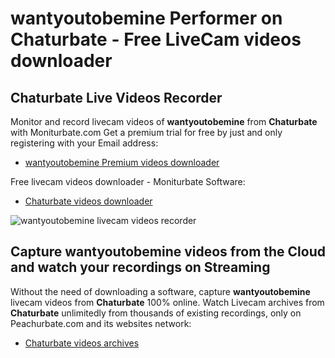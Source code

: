 # wantyoutobemine Performer on Chaturbate - Free LiveCam videos downloader

## Chaturbate Live Videos Recorder

Monitor and record livecam videos of **wantyoutobemine** from **Chaturbate** with Moniturbate.com
Get a premium trial for free by just and only registering with your Email address:
* [wantyoutobemine Premium videos downloader](https://moniturbate.com/request-demo-licence-key.html)

Free livecam videos downloader - Moniturbate Software:
* [Chaturbate videos downloader](https://moniturbate.com/moniturbate-download-software.html)

![wantyoutobemine livecam videos recorder](https://peachurnet.com/templates/moniturbate-software.png)


## Capture wantyoutobemine videos from the Cloud and watch your recordings on Streaming

Without the need of downloading a software, capture **wantyoutobemine** livecam videos from **Chaturbate** 100% online.
Watch Livecam archives from **Chaturbate** unlimitedly from thousands of existing recordings, only on Peachurbate.com and its websites network:
* [Chaturbate videos archives](https://peachurnet.com/)